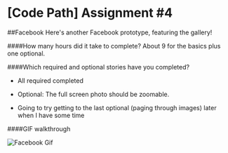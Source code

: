 [Code Path] Assignment #4
=======

##Facebook
Here's another Facebook prototype, featuring the gallery!

####How many hours did it take to complete?
About 9 for the basics plus one optional. 

####Which required and optional stories have you completed?
- All required completed
- Optional: The full screen photo should be zoomable.

- Going to try getting to the last optional (paging through images) later when I have some time

####GIF walkthrough

![Facebook Gif](/gif/facebook_gallery.gif)
